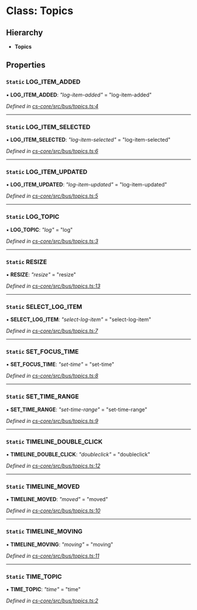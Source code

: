 # Class: Topics

## Hierarchy

* **Topics**

## Properties

### `Static` LOG_ITEM_ADDED

▪ **LOG_ITEM_ADDED**: *"log-item-added"* = "log-item-added"

*Defined in [cs-core/src/bus/topics.ts:4](https://github.com/RichardHovenkamp/csnext/blob/0e0b9b29/packages/cs-core/src/bus/topics.ts#L4)*

___

### `Static` LOG_ITEM_SELECTED

▪ **LOG_ITEM_SELECTED**: *"log-item-selected"* = "log-item-selected"

*Defined in [cs-core/src/bus/topics.ts:6](https://github.com/RichardHovenkamp/csnext/blob/0e0b9b29/packages/cs-core/src/bus/topics.ts#L6)*

___

### `Static` LOG_ITEM_UPDATED

▪ **LOG_ITEM_UPDATED**: *"log-item-updated"* = "log-item-updated"

*Defined in [cs-core/src/bus/topics.ts:5](https://github.com/RichardHovenkamp/csnext/blob/0e0b9b29/packages/cs-core/src/bus/topics.ts#L5)*

___

### `Static` LOG_TOPIC

▪ **LOG_TOPIC**: *"log"* = "log"

*Defined in [cs-core/src/bus/topics.ts:3](https://github.com/RichardHovenkamp/csnext/blob/0e0b9b29/packages/cs-core/src/bus/topics.ts#L3)*

___

### `Static` RESIZE

▪ **RESIZE**: *"resize"* = "resize"

*Defined in [cs-core/src/bus/topics.ts:13](https://github.com/RichardHovenkamp/csnext/blob/0e0b9b29/packages/cs-core/src/bus/topics.ts#L13)*

___

### `Static` SELECT_LOG_ITEM

▪ **SELECT_LOG_ITEM**: *"select-log-item"* = "select-log-item"

*Defined in [cs-core/src/bus/topics.ts:7](https://github.com/RichardHovenkamp/csnext/blob/0e0b9b29/packages/cs-core/src/bus/topics.ts#L7)*

___

### `Static` SET_FOCUS_TIME

▪ **SET_FOCUS_TIME**: *"set-time"* = "set-time"

*Defined in [cs-core/src/bus/topics.ts:8](https://github.com/RichardHovenkamp/csnext/blob/0e0b9b29/packages/cs-core/src/bus/topics.ts#L8)*

___

### `Static` SET_TIME_RANGE

▪ **SET_TIME_RANGE**: *"set-time-range"* = "set-time-range"

*Defined in [cs-core/src/bus/topics.ts:9](https://github.com/RichardHovenkamp/csnext/blob/0e0b9b29/packages/cs-core/src/bus/topics.ts#L9)*

___

### `Static` TIMELINE_DOUBLE_CLICK

▪ **TIMELINE_DOUBLE_CLICK**: *"doubleclick"* = "doubleclick"

*Defined in [cs-core/src/bus/topics.ts:12](https://github.com/RichardHovenkamp/csnext/blob/0e0b9b29/packages/cs-core/src/bus/topics.ts#L12)*

___

### `Static` TIMELINE_MOVED

▪ **TIMELINE_MOVED**: *"moved"* = "moved"

*Defined in [cs-core/src/bus/topics.ts:10](https://github.com/RichardHovenkamp/csnext/blob/0e0b9b29/packages/cs-core/src/bus/topics.ts#L10)*

___

### `Static` TIMELINE_MOVING

▪ **TIMELINE_MOVING**: *"moving"* = "moving"

*Defined in [cs-core/src/bus/topics.ts:11](https://github.com/RichardHovenkamp/csnext/blob/0e0b9b29/packages/cs-core/src/bus/topics.ts#L11)*

___

### `Static` TIME_TOPIC

▪ **TIME_TOPIC**: *"time"* = "time"

*Defined in [cs-core/src/bus/topics.ts:2](https://github.com/RichardHovenkamp/csnext/blob/0e0b9b29/packages/cs-core/src/bus/topics.ts#L2)*
